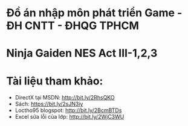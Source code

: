 # Đồ án nhập môn phát triển Game - ĐH CNTT - ĐHQG TPHCM
# Ninja Gaiden NES Act III-1,2,3

# Tài liệu tham khảo: 
- DirectX tại MSDN: http://bit.ly/2RhsQKO
- Sách: https://bit.ly/2sJN3iy
- Loctho95 blogspot: http://bit.ly/2BcmBTDs
- Excel sửa lỗi của lớp: http://bit.ly/2WjC3WU
